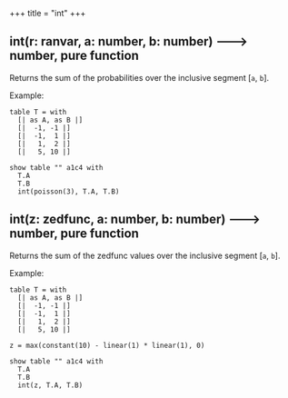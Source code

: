 +++
title = "int"
+++

## int(r: ranvar, a: number, b: number) 🡒 number, pure function

Returns the sum of the probabilities over the inclusive segment \[`a`, `b`\].

Example:

```envision
table T = with
  [| as A, as B |]
  [|  -1, -1 |]
  [|  -1,  1 |]
  [|   1,  2 |]
  [|   5, 10 |]

show table "" a1c4 with
  T.A
  T.B
  int(poisson(3), T.A, T.B)
```

## int(z: zedfunc, a: number, b: number) 🡒 number, pure function

Returns the sum of the zedfunc values over the inclusive segment \[`a`, `b`\].

Example:

```envision
table T = with
  [| as A, as B |]
  [|  -1, -1 |]
  [|  -1,  1 |]
  [|   1,  2 |]
  [|   5, 10 |]

z = max(constant(10) - linear(1) * linear(1), 0)

show table "" a1c4 with
  T.A
  T.B
  int(z, T.A, T.B)
```
